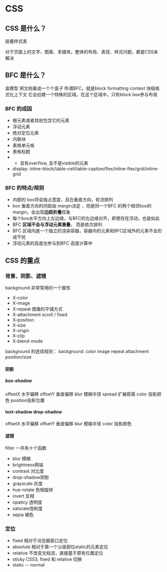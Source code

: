 # CSS

## CSS 是什么？
层叠样式表

对于页面上的文字、图案、多媒体，整体的布局、表现、样式问题，都是CSS来解决


## BFC 是什么？

盒模型
把文档看成一个个盒子
所谓BFC，就是block formatting context
块级格式化上下文
它会创建一个特殊的区域，在这个区域中，只有block box参与布局

### BFC 的成因
- 根元素或者其他包含它的元素
- 浮动元素
- 绝对定位元素
- 内联块
- 表格单元格
- 表格标题
- * 具有overflow, 且不是visible的元素
- display: inline-block/table-cell/table-caption/flex/inline-flex/grid/inline-grid

### BFC 的特点/规则
- 内部的 box将会独占宽度，且在垂直方向，轮流排列
- box 垂直方向的间距由 margin决定 ，但是同一个BFC 的两个相邻box的margin，会出现**边距折叠**现象
- 每个box水平方向上左边缘，与BFC的左边缘对齐，即使存在浮动，也是如此
- BFC **区域不会与浮动元素重叠**， 而是依次排列
- BFC 区域内是一个独立的渲染容器，容器内的元素和BFC区域外的元素不会形成干扰
- 浮动元素的高度也参与到BFC 高度计算中

## CSS 的重点

### 背景、阴影、滤镜
background 非常常用的一个属性
- X-color
- X-image
- X-repeat 图像的平铺方式
- X-attachment scroll / fixed
- X-position
- X-size
- X-origin
- X-clip
- X-blend-mode

background 的连续规则：
background: color image repeat attachment position/size

#### 阴影

##### box-shadow
offsetX 水平偏移
offsetY 垂直偏移
blur    模糊半径
spread  扩展距离
color   投影颜色
position投影位置

#### text-shadow drop-shadow

offsetX 水平偏移
offsetY 垂直偏移
blur    模糊半径
color   投影颜色


#### 滤镜
filter 一共有十个函数
- blur 模糊
- brightness两端
- contrast 对比度
- drop-shadow阴影
- grayscale 灰度
- hue-rotate 色相旋转
- invert 反相
- opaticy 透明度
- saturate饱和度
- sepia 褐色


### 定位
- fixed 相对于浏览器窗口定位
- absolute 相对于第一个父级部位static的元素定位
- relative 不改变文档流，直接基于原有位置定位
- sticky CSS3, fixed 和 relative 切换
- static -- normal
